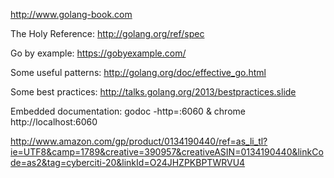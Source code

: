 http://www.golang-book.com

The Holy Reference: http://golang.org/ref/spec

Go by example: https://gobyexample.com/

Some useful patterns: http://golang.org/doc/effective_go.html 

Some best practices: http://talks.golang.org/2013/bestpractices.slide 

Embedded documentation: godoc -http=:6060 & chrome http://localhost:6060

http://www.amazon.com/gp/product/0134190440/ref=as_li_tl?ie=UTF8&camp=1789&creative=390957&creativeASIN=0134190440&linkCode=as2&tag=cyberciti-20&linkId=O24JHZPKBPTWRVU4
